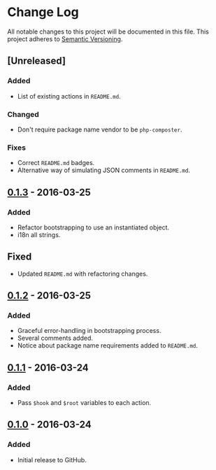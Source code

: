 # Change Log
All notable changes to this project will be documented in this file.
This project adheres to [Semantic Versioning](http://semver.org/).

## [Unreleased]
### Added
- List of existing actions in `README.md`.

### Changed
- Don't require package name vendor to be `php-composter`.

### Fixes
- Correct `README.md` badges.
- Alternative way of simulating JSON comments in `README.md`.

## [0.1.3] - 2016-03-25
### Added
- Refactor bootstrapping to use an instantiated object.
- i18n all strings.

## Fixed
- Updated `README.md` with refactoring changes.

## [0.1.2] - 2016-03-25
### Added
- Graceful error-handling in bootstrapping process.
- Several comments added.
- Notice about package name requirements added to `README.md`.

## [0.1.1] - 2016-03-24
### Added
- Pass `$hook` and `$root` variables to each action.

## [0.1.0] - 2016-03-24
### Added
- Initial release to GitHub.

[0.1.3]: https://github.com/brightnucleus/php-composter/compare/v0.1.2...v0.1.3
[0.1.2]: https://github.com/brightnucleus/php-composter/compare/v0.1.1...v0.1.2
[0.1.1]: https://github.com/brightnucleus/php-composter/compare/v0.1.0...v0.1.1
[0.1.0]: https://github.com/brightnucleus/php-composter/compare/v0.0.0...v0.1.0
